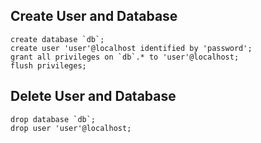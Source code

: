 ## Create User and Database

    create database `db`;
    create user 'user'@localhost identified by 'password';
    grant all privileges on `db`.* to 'user'@localhost;
    flush privileges;

## Delete User and Database

    drop database `db`;
    drop user 'user'@localhost;
